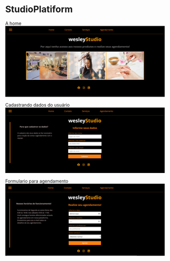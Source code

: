 #  StudioPlatiform 

A home  
![Home](src/assets/home.png)

Cadastrando dados do usuário
![contact](src/assets/contact.png)

Formulario para agendamento
![contact](src/assets/sheduling.png)

